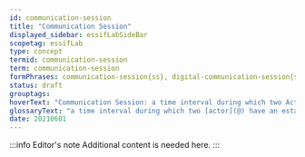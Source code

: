 ```yaml
---
id: communication-session
title: "Communication Session"
displayed_sidebar: essifLabSideBar
scopetag: essifLab
type: concept
termid: communication-session
term: communication-session
formPhrases: communication-session{ss}, digital-communication-session{ss}
status: draft
grouptags:
hoverText: "Communication Session: a time interval during which two Actors have an established Communication Channel that does not exist outside of that time interval."
glossaryText: "a time interval during which two [actor](@) have an established [communication channel](@) that does not exist outside of that time interval."
date: 20210601
---
```


:::info Editor's note
Additional content is needed here.
:::
